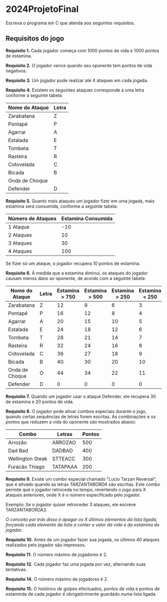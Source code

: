 # 2024ProjetoFinal

Escreva o programa em C que atenda aos seguintes requisitos.

## Requisitos do jogo

**Requisito 1.**
Cada jogador começa com 1000 pontos de vida e 1000 pontos de estamina.

**Requisito 2.**
O jogador vence quando seu oponente tem pontos de vida negativos.

**Requisito 3.**
Um jogador pode realizar até 4 ataques em cada jogada.

**Requisito 4.**
Existem os seguintes ataques corresponde a uma letra conforme a seguinte tabela:

| **Nome do Ataque** | **Letra** |
| --- | --- |
| Zarabatana | Z |
| Pontapé | P | 
| Agarrar | A | 
| Estalada | E |
| Tombeta | T |
| Rasteira | R |
| Cotovelada | C |
| Bicada | B | 40 |
| Onda de Choque |
| Defender | D |

**Requisito 5.**
Quanto mais ataques um jogador fizer em uma jogada, mais estamina será consumida, conforme a seguinte tabela:

| Número de Ataques | Estamina Consumida |
| --- | --- |
| 1 Ataque | -10 |
| 2 Ataques | 10 |
| 3 Ataques | 30 |
| 4 Ataques | 100 |

Se fizer só um ataque, o jogador recupera 10 pontos de estamina.

**Requisito 6.**
À medida que a estamina diminui, os ataques do jogador causam menos dano ao oponente, de acordo com a seguinte tabela:

| **Nome do Ataque** | **Letra** | **Estamina > 750** | **Estamina > 500** | **Estamina > 250** | **Estamina < 250** |
| --- | --- | --- | --- | --- | --- |
| Zarabatana | Z | 12 | 9 | 6 | 3 |
| Pontapé | P | 16 | 12 | 8 | 4 |
| Agarrar | A | 20 | 15 | 10 | 5 |
| Estalada | E | 24 | 18 | 12 | 6 |
| Tombeta | T | 28 | 21 | 14 | 7 |
| Rasteira | R | 32 | 24 | 16 | 8 |
| Cotovelada | C | 36 | 27 | 18 | 9 |
| Bicada | B | 40 | 30 | 20 | 10 |
| Onda de Choque | O | 44 | 34 | 22 | 11 |
| Defender | D | 0 | 0 | 0 | 0 |

**Requisito 7.**
Quando um jogador usar o ataque Defender, ele recupera 30 de estamina e 20 pontos de vida.

**Requisito 8.**
O jogador pode ativar combos especiais durante o jogo, quando certas sequências de letras forem escritas. As combinações e os pontos que reduzem a vida do oponente são mostrados abaixo:

| Combo | Letras | Pontos |
| --- | --- | --- |
| Arrozão | ARROZAO | 500 |
| Dad Bad | DADBAD | 400 |
| Wellington Steak | STTEACC | 300 |
| Furacão Thiago | TATAPAAA | 200 |


**Requisito 9.**
Existe um combo especial chamado "Lucio Tarzan Reversal", que é ativado quando as letras *TARZANTABORDA* são escritas. Este combo permite que o jogador retroceda no tempo, revertendo o jogo para X ataques anteriores, onde X é o número especificado pelo jogador.

Exemplo:
Se o jogador quiser retroceder 3 ataques, ele escreve TARZANTABORDA3.

*O conceito por trás disso é apagar os X últimos elementos da lista ligada, forçando cada elemento da lista a conter o valor da vida e da estamina do jogador.*

**Requisito 10.**
Antes de um jogador fazer sua jogada, os últimos 40 ataques realizados pelo jogador são impressos.

**Requisito 11.**
O número máximo de jogadores é 2.

**Requisito 12.**
Cada jogador faz uma jogada por vez, alternando suas tentativas.

**Requisito 14.**
O número máximo de jogadores é 2.

**Requisito 15.**
O histórico de golpes efectuados, pontos de vida e pontos de estaminda de cada jogador é obrigatórimente guardado numa lista ligada. 


